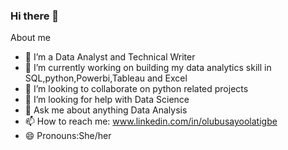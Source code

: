 ### Hi there 👋


About me

- 🔭 I’m a Data Analyst and Technical Writer
- 🌱 I’m currently working on building my data analytics skill in SQL,python,Powerbi,Tableau and Excel
- 👯 I’m looking to collaborate on python related projects
- 🤔 I’m looking for help with Data Science
- 💬 Ask me about anything Data Analysis
- 📫 How to reach me: www.linkedin.com/in/olubusayoolatigbe
- 😄 Pronouns:She/her


